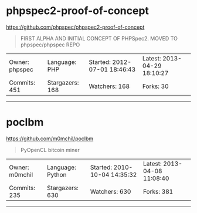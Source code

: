 # phpspec2-proof-of-concept

https://github.com/phpspec/phpspec2-proof-of-concept
<blockquote>
FIRST ALPHA AND INITIAL CONCEPT OF PHPSpec2. MOVED TO phpspec/phpspec REPO
</blockquote>

<table>
<tr><td>Owner: phpspec</td>
    <td>Language: PHP</td>
    <td>Started: 2012-07-01 18:46:43</td>
    <td>Latest: 2013-04-29 18:10:27</td></tr>
<tr><td>Commits: 451</td>
    <td>Stargazers: 168</td>
    <td>Watchers: 168</td>
    <td>Forks: 30</td></tr>
</table>

---

# poclbm

https://github.com/m0mchil/poclbm
<blockquote>
PyOpenCL bitcoin miner
</blockquote>

<table>
<tr><td>Owner: m0mchil</td>
    <td>Language: Python</td>
    <td>Started: 2010-10-04 14:35:32</td>
    <td>Latest: 2013-04-08 11:08:40</td></tr>
<tr><td>Commits: 235</td>
    <td>Stargazers: 630</td>
    <td>Watchers: 630</td>
    <td>Forks: 381</td></tr>
</table>

---

